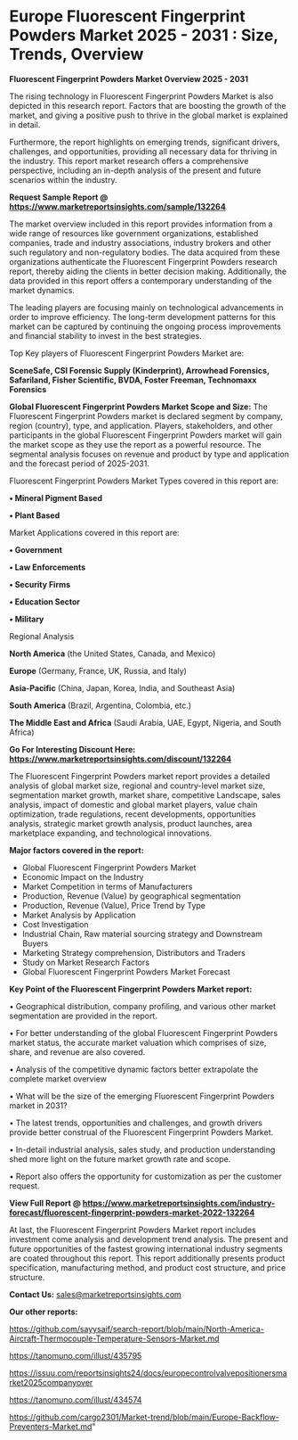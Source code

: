  # Europe Fluorescent Fingerprint Powders Market 2025 - 2031 : Size, Trends, Overview

<Strong> Fluorescent Fingerprint Powders Market Overview 2025 - 2031</strong>

The rising technology in Fluorescent Fingerprint Powders Market is also depicted in this research report. Factors that are boosting the growth of the market, and giving a positive push to thrive in the global market is explained in detail.

Furthermore, the report highlights on emerging trends, significant drivers, challenges, and opportunities, providing all necessary data for thriving in the industry. This report market research offers a comprehensive perspective, including an in-depth analysis of the present and future scenarios within the industry.

<strong>Request Sample Report @ <a href=https://www.marketreportsinsights.com/sample/132264>https://www.marketreportsinsights.com/sample/132264</a></strong>

The market overview included in this report provides information from a wide range of resources like government organizations, established companies, trade and industry associations, industry brokers and other such regulatory and non-regulatory bodies. The data acquired from these organizations authenticate the Fluorescent Fingerprint Powders research report, thereby aiding the clients in better decision making. Additionally, the data provided in this report offers a contemporary understanding of the market dynamics.

The leading players are focusing mainly on technological advancements in order to improve efficiency. The long-term development patterns for this market can be captured by continuing the ongoing process improvements and financial stability to invest in the best strategies.

Top Key players of Fluorescent Fingerprint Powders Market are:

<strong>SceneSafe, CSI Forensic Supply (Kinderprint), Arrowhead Forensics, Safariland, Fisher Scientific, BVDA, Foster  Freeman, Technomaxx Forensics</strong>

<strong><b>Global Fluorescent Fingerprint Powders Market Scope and Size:</b></strong>
The Fluorescent Fingerprint Powders market is declared segment by company, region (country), type, and application. Players, stakeholders, and other participants in the global Fluorescent Fingerprint Powders market will gain the market scope as they use the report as a powerful resource. The segmental analysis focuses on revenue and product by type and application and the forecast period of 2025-2031.

Fluorescent Fingerprint Powders Market Types covered in this report are:

<strong>• Mineral Pigment Based

• Plant Based</strong>

Market Applications covered in this report are:

<strong>• Government

• Law Enforcements

• Security Firms

• Education Sector

• Military</strong> 

Regional Analysis

<strong>North America</strong> (the United States, Canada, and Mexico)

<strong>Europe</strong> (Germany, France, UK, Russia, and Italy)

<strong>Asia-Pacific</strong> (China, Japan, Korea, India, and Southeast Asia)

<strong>South America</strong> (Brazil, Argentina, Colombia, etc.)

<strong>The Middle East and Africa</strong> (Saudi Arabia, UAE, Egypt, Nigeria, and South Africa)

<strong>Go For Interesting Discount Here: <a href=https://www.marketreportsinsights.com/discount/132264>https://www.marketreportsinsights.com/discount/132264</a></strong>

The Fluorescent Fingerprint Powders market report provides a detailed analysis of global market size, regional and country-level market size, segmentation market growth, market share, competitive Landscape, sales analysis, impact of domestic and global market players, value chain optimization, trade regulations, recent developments, opportunities analysis, strategic market growth analysis, product launches, area marketplace expanding, and technological innovations.

<strong><b>Major factors covered in the report:</b></strong>
<ul>
  <li>Global Fluorescent Fingerprint Powders Market </li>
  <li>Economic Impact on the Industry</li>
  <li>Market Competition in terms of Manufacturers</li>
  <li>Production, Revenue (Value) by geographical segmentation</li>
  <li>Production, Revenue (Value), Price Trend by Type</li>
  <li>Market Analysis by Application</li>
  <li>Cost Investigation</li>
  <li>Industrial Chain, Raw material sourcing strategy and Downstream Buyers</li>
  <li>Marketing Strategy comprehension, Distributors and Traders</li>
  <li>Study on Market Research Factors</li>
  <li>Global Fluorescent Fingerprint Powders Market Forecast</li>
</ul>

<strong><b>Key Point of the Fluorescent Fingerprint Powders Market report:</b></strong>

• Geographical distribution, company profiling, and various other market segmentation are provided in the report.

• For better understanding of the global Fluorescent Fingerprint Powders market status, the accurate market valuation which comprises of size, share, and revenue are also covered.

• Analysis of the competitive dynamic factors better extrapolate the complete market overview

• What will be the size of the emerging Fluorescent Fingerprint Powders market in 2031?

• The latest trends, opportunities and challenges, and growth drivers provide better construal of the Fluorescent Fingerprint Powders Market.

• In-detail industrial analysis, sales study, and production understanding shed more light on the future market growth rate and scope.

• Report also offers the opportunity for customization as per the customer request.

<strong><b>View Full Report @ <a href=https://www.marketreportsinsights.com/industry-forecast/fluorescent-fingerprint-powders-market-2022-132264>https://www.marketreportsinsights.com/industry-forecast/fluorescent-fingerprint-powders-market-2022-132264</a></b></strong>


At last, the Fluorescent Fingerprint Powders Market report includes investment come analysis and development trend analysis. The present and future opportunities of the fastest growing international industry segments are coated throughout this report. This report additionally presents product specification, manufacturing method, and product cost structure, and price structure.

<strong>Contact Us:</strong>
sales@marketreportsinsights.com

<strong>Our other reports:</strong>

<a href=https://github.com/sayysaif/search-report/blob/main/North-America-Aircraft-Thermocouple-Temperature-Sensors-Market.md>https://github.com/sayysaif/search-report/blob/main/North-America-Aircraft-Thermocouple-Temperature-Sensors-Market.md</a>

<a href=https://tanomuno.com/illust/435795>https://tanomuno.com/illust/435795</a>

<a href=https://issuu.com/reportsinsights24/docs/europecontrolvalvepositionersmarket2025companyover>https://issuu.com/reportsinsights24/docs/europecontrolvalvepositionersmarket2025companyover</a>

<a href=https://tanomuno.com/illust/434574>https://tanomuno.com/illust/434574</a>

<a href=https://github.com/cargo2301/Market-trend/blob/main/Europe-Backflow-Preventers-Market.md>https://github.com/cargo2301/Market-trend/blob/main/Europe-Backflow-Preventers-Market.md</a>"
